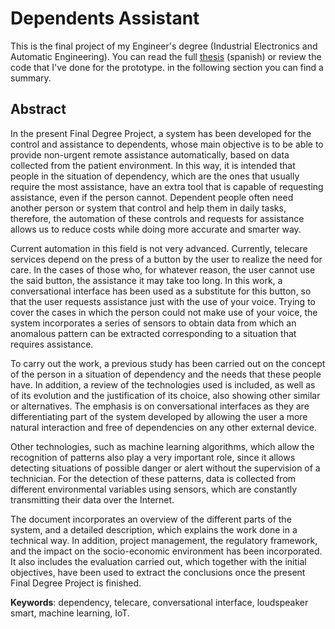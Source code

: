 # Dependents Assistant
This is the final project of my Engineer's degree (Industrial Electronics and Automatic Engineering). You can read the full [thesis](TFG_LuisCamberoPiqueras_100345851.pdf) (spanish) or review the code that I've done for the prototype. in the following section you can find a summary.


## Abstract
In the present Final Degree Project, a system has been developed for the
control and assistance to dependents, whose main objective is to be able to provide
non-urgent remote assistance automatically, based on data
collected from the patient environment. In this way, it is intended that people in
the situation of dependency, which are the ones that usually require the most assistance, have
an extra tool that is capable of requesting assistance, even if the person cannot.
Dependent people often need another person or system that
control and help them in daily tasks, therefore, the automation of these
controls and requests for assistance allows us to reduce costs while doing
more accurate and smarter way. 

Current automation in this field is not very
advanced. Currently, telecare services depend on the press of a
button by the user to realize the need for care. In the cases of
those who, for whatever reason, the user cannot use the said button, the assistance
it may take too long. In this work, a conversational interface has been used as a substitute for this button, so that the user requests assistance
just with the use of your voice. Trying to cover the cases in which the person could not
make use of your voice, the system incorporates a series of sensors to obtain
data from which an anomalous pattern can be extracted corresponding to a situation
that requires assistance.

To carry out the work, a previous study has been carried out on the
concept of the person in a situation of dependency and the needs that these
people have. In addition, a review of the technologies used is included, as well as
of its evolution and the justification of its choice, also showing other similar or
alternatives. The emphasis is on conversational interfaces as they are differentiating part
of the system developed by allowing the user a more natural interaction
and free of dependencies on any other external device. 

Other technologies, such as
machine learning algorithms, which allow the recognition of
patterns also play a very important role, since it allows detecting situations
of possible danger or alert without the supervision of a technician. For the detection of these
patterns, data is collected from different environmental variables using sensors, which
are constantly transmitting their data over the Internet.

The document incorporates an overview
of the different parts of the system, and a detailed description, which explains
the work done in a technical way. In addition, project management,
the regulatory framework, and the impact on the socio-economic environment has been incorporated. It also includes the
evaluation carried out, which together with the initial objectives, have been used to extract the
conclusions once the present Final Degree Project is finished.

**Keywords**: dependency, telecare, conversational interface, loudspeaker
smart, machine learning, IoT.